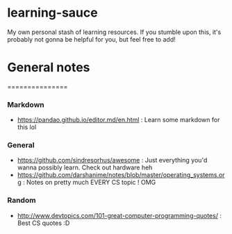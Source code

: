 # learning-sauce
My own personal stash of learning resources. If you stumble upon this, it's probably not gonna be helpful for you, but feel free to add!

# General notes
===============

### Markdown
- https://pandao.github.io/editor.md/en.html : Learn some markdown for this lol

### General
- https://github.com/sindresorhus/awesome : Just everything you'd wanna possibly learn. Check out hardware heh
- https://github.com/darshanime/notes/blob/master/operating_systems.org : Notes on pretty much EVERY CS topic ! OMG

### Random
- http://www.devtopics.com/101-great-computer-programming-quotes/ : Best CS quotes :D

